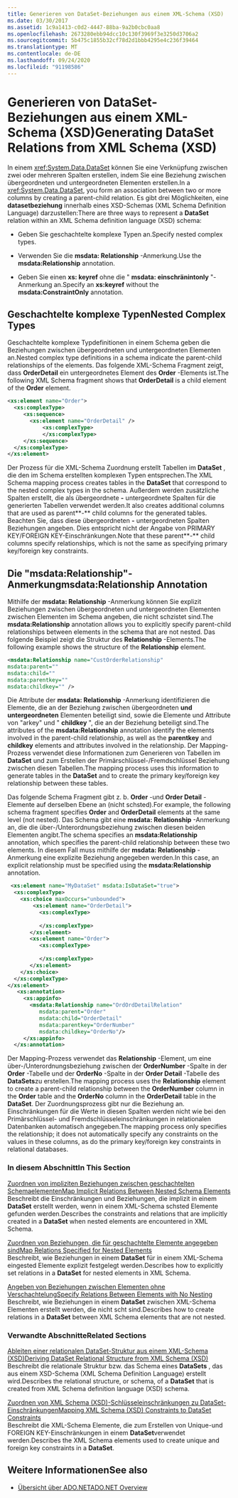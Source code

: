 ```yaml
---
title: Generieren von DataSet-Beziehungen aus einem XML-Schema (XSD)
ms.date: 03/30/2017
ms.assetid: 1c9a1413-c0d2-4447-88ba-9a2b0cbc0aa8
ms.openlocfilehash: 2673280ebb94dcc10c130f3969f3e3250d3706a2
ms.sourcegitcommit: 5b475c1855b32cf78d2d1bbb4295e4c236f39464
ms.translationtype: MT
ms.contentlocale: de-DE
ms.lasthandoff: 09/24/2020
ms.locfileid: "91198586"
---
```

# <a name="generating-dataset-relations-from-xml-schema-xsd"></a><span data-ttu-id="c4490-102">Generieren von DataSet-Beziehungen aus einem XML-Schema (XSD)</span><span class="sxs-lookup"><span data-stu-id="c4490-102">Generating DataSet Relations from XML Schema (XSD)</span></span>

<span data-ttu-id="c4490-103">In einem <xref:System.Data.DataSet> können Sie eine Verknüpfung zwischen zwei oder mehreren Spalten erstellen, indem Sie eine Beziehung zwischen übergeordneten und untergeordneten Elementen erstellen.</span><span class="sxs-lookup"><span data-stu-id="c4490-103">In a <xref:System.Data.DataSet>, you form an association between two or more columns by creating a parent-child relation.</span></span> <span data-ttu-id="c4490-104">Es gibt drei Möglichkeiten, eine **datasetbeziehung** innerhalb eines XSD-Schemas (XML Schema Definition Language) darzustellen:</span><span class="sxs-lookup"><span data-stu-id="c4490-104">There are three ways to represent a **DataSet** relation within an XML Schema definition language (XSD) schema:</span></span>  
  
- <span data-ttu-id="c4490-105">Geben Sie geschachtelte komplexe Typen an.</span><span class="sxs-lookup"><span data-stu-id="c4490-105">Specify nested complex types.</span></span>  
  
- <span data-ttu-id="c4490-106">Verwenden Sie die **msdata: Relationship** -Anmerkung.</span><span class="sxs-lookup"><span data-stu-id="c4490-106">Use the **msdata:Relationship** annotation.</span></span>  
  
- <span data-ttu-id="c4490-107">Geben Sie einen **xs: keyref** ohne die " **msdata: einschränintonly** "-Anmerkung an.</span><span class="sxs-lookup"><span data-stu-id="c4490-107">Specify an **xs:keyref** without the **msdata:ConstraintOnly** annotation.</span></span>  
  
## <a name="nested-complex-types"></a><span data-ttu-id="c4490-108">Geschachtelte komplexe Typen</span><span class="sxs-lookup"><span data-stu-id="c4490-108">Nested Complex Types</span></span>  

 <span data-ttu-id="c4490-109">Geschachtelte komplexe Typdefinitionen in einem Schema geben die Beziehungen zwischen übergeordneten und untergeordneten Elementen an.</span><span class="sxs-lookup"><span data-stu-id="c4490-109">Nested complex type definitions in a schema indicate the parent-child relationships of the elements.</span></span> <span data-ttu-id="c4490-110">Das folgende XML-Schema Fragment zeigt, dass **OrderDetail** ein untergeordnetes Element des **Order** -Elements ist.</span><span class="sxs-lookup"><span data-stu-id="c4490-110">The following XML Schema fragment shows that **OrderDetail** is a child element of the **Order** element.</span></span>  
  
```xml  
<xs:element name="Order">  
  <xs:complexType>  
     <xs:sequence>
       <xs:element name="OrderDetail" />  
           <xs:complexType>
           </xs:complexType>  
     </xs:sequence>  
  </xs:complexType>  
</xs:element>  
```  
  
 <span data-ttu-id="c4490-111">Der Prozess für die XML-Schema Zuordnung erstellt Tabellen im **DataSet** , die den im Schema erstellten komplexen Typen entsprechen.</span><span class="sxs-lookup"><span data-stu-id="c4490-111">The XML Schema mapping process creates tables in the **DataSet** that correspond to the nested complex types in the schema.</span></span> <span data-ttu-id="c4490-112">Außerdem werden zusätzliche Spalten erstellt, die als übergeordnete **-** untergeordnete Spalten für die generierten Tabellen verwendet werden.</span><span class="sxs-lookup"><span data-stu-id="c4490-112">It also creates additional columns that are used as parent**-** child columns for the generated tables.</span></span> <span data-ttu-id="c4490-113">Beachten Sie, dass diese übergeordneten **-** untergeordneten Spalten Beziehungen angeben. Dies entspricht nicht der Angabe von PRIMARY KEY/FOREIGN KEY-Einschränkungen.</span><span class="sxs-lookup"><span data-stu-id="c4490-113">Note that these parent**-** child columns specify relationships, which is not the same as specifying primary key/foreign key constraints.</span></span>  
  
## <a name="msdatarelationship-annotation"></a><span data-ttu-id="c4490-114">Die "msdata:Relationship"-Anmerkung</span><span class="sxs-lookup"><span data-stu-id="c4490-114">msdata:Relationship Annotation</span></span>  

 <span data-ttu-id="c4490-115">Mithilfe der **msdata: Relationship** -Anmerkung können Sie explizit Beziehungen zwischen übergeordneten und untergeordneten Elementen zwischen Elementen im Schema angeben, die nicht schzistet sind.</span><span class="sxs-lookup"><span data-stu-id="c4490-115">The **msdata:Relationship** annotation allows you to explicitly specify parent-child relationships between elements in the schema that are not nested.</span></span> <span data-ttu-id="c4490-116">Das folgende Beispiel zeigt die Struktur des **Relationship** -Elements.</span><span class="sxs-lookup"><span data-stu-id="c4490-116">The following example shows the structure of the **Relationship** element.</span></span>  
  
```xml  
<msdata:Relationship name="CustOrderRelationship"
msdata:parent=""
msdata:child=""
msdata:parentkey=""
msdata:childkey="" />  
```  
  
 <span data-ttu-id="c4490-117">Die Attribute der **msdata: Relationship** -Anmerkung identifizieren die Elemente, die an der Beziehung zwischen übergeordneten **und untergeordneten** Elementen beteiligt sind, sowie die Elemente und Attribute von "arkey" und " **childkey** ", die an der Beziehung beteiligt sind.</span><span class="sxs-lookup"><span data-stu-id="c4490-117">The attributes of the **msdata:Relationship** annotation identify the elements involved in the parent-child relationship, as well as the **parentkey** and **childkey** elements and attributes involved in the relationship.</span></span> <span data-ttu-id="c4490-118">Der Mapping-Prozess verwendet diese Informationen zum Generieren von Tabellen im **DataSet** und zum Erstellen der Primärschlüssel-/Fremdschlüssel Beziehung zwischen diesen Tabellen.</span><span class="sxs-lookup"><span data-stu-id="c4490-118">The mapping process uses this information to generate tables in the **DataSet** and to create the primary key/foreign key relationship between these tables.</span></span>  
  
 <span data-ttu-id="c4490-119">Das folgende Schema Fragment gibt z. b. **Order** -und **Order Detail** -Elemente auf derselben Ebene an (nicht schsted).</span><span class="sxs-lookup"><span data-stu-id="c4490-119">For example, the following schema fragment specifies **Order** and **OrderDetail** elements at the same level (not nested).</span></span> <span data-ttu-id="c4490-120">Das Schema gibt eine **msdata: Relationship** -Anmerkung an, die die über-/Unterordnungsbeziehung zwischen diesen beiden Elementen angibt.</span><span class="sxs-lookup"><span data-stu-id="c4490-120">The schema specifies an **msdata:Relationship** annotation, which specifies the parent-child relationship between these two elements.</span></span> <span data-ttu-id="c4490-121">In diesem Fall muss mithilfe der **msdata: Relationship** -Anmerkung eine explizite Beziehung angegeben werden.</span><span class="sxs-lookup"><span data-stu-id="c4490-121">In this case, an explicit relationship must be specified using the **msdata:Relationship** annotation.</span></span>  
  
```xml  
 <xs:element name="MyDataSet" msdata:IsDataSet="true">  
  <xs:complexType>  
    <xs:choice maxOccurs="unbounded">  
        <xs:element name="OrderDetail">  
          <xs:complexType>  
  
          </xs:complexType>  
       </xs:element>  
       <xs:element name="Order">  
          <xs:complexType>  
  
          </xs:complexType>  
       </xs:element>  
    </xs:choice>  
  </xs:complexType>  
</xs:element>  
   <xs:annotation>  
     <xs:appinfo>  
       <msdata:Relationship name="OrdOrdDetailRelation"  
          msdata:parent="Order"  
          msdata:child="OrderDetail"
          msdata:parentkey="OrderNumber"  
          msdata:childkey="OrderNo"/>  
     </xs:appinfo>  
  </xs:annotation>  
```  
  
 <span data-ttu-id="c4490-122">Der Mapping-Prozess verwendet das **Relationship** -Element, um eine über-/Unterordnungsbeziehung zwischen der **OrderNumber** -Spalte in der **Order** -Tabelle und der **OrderNo** -Spalte in der **Order Detail** -Tabelle des **DataSets**zu erstellen.</span><span class="sxs-lookup"><span data-stu-id="c4490-122">The mapping process uses the **Relationship** element to create a parent-child relationship between the **OrderNumber** column in the **Order** table and the **OrderNo** column in the **OrderDetail** table in the **DataSet**.</span></span> <span data-ttu-id="c4490-123">Der Zuordnungsprozess gibt nur die Beziehung an. Einschränkungen für die Werte in diesen Spalten werden nicht wie bei den Primärschlüssel- und Fremdschlüsseleinschränkungen in relationalen Datenbanken automatisch angegeben.</span><span class="sxs-lookup"><span data-stu-id="c4490-123">The mapping process only specifies the relationship; it does not automatically specify any constraints on the values in these columns, as do the primary key/foreign key constraints in relational databases.</span></span>  
  
### <a name="in-this-section"></a><span data-ttu-id="c4490-124">In diesem Abschnitt</span><span class="sxs-lookup"><span data-stu-id="c4490-124">In This Section</span></span>  

 [<span data-ttu-id="c4490-125">Zuordnen von impliziten Beziehungen zwischen geschachtelten Schemaelementen</span><span class="sxs-lookup"><span data-stu-id="c4490-125">Map Implicit Relations Between Nested Schema Elements</span></span>](map-implicit-relations-between-nested-schema-elements.md)  
 <span data-ttu-id="c4490-126">Beschreibt die Einschränkungen und Beziehungen, die implizit in einem **DataSet** erstellt werden, wenn in einem XML-Schema schsted Elemente gefunden werden.</span><span class="sxs-lookup"><span data-stu-id="c4490-126">Describes the constraints and relations that are implicitly created in a **DataSet** when nested elements are encountered in XML Schema.</span></span>  
  
 [<span data-ttu-id="c4490-127">Zuordnen von Beziehungen, die für geschachtelte Elemente angegeben sind</span><span class="sxs-lookup"><span data-stu-id="c4490-127">Map Relations Specified for Nested Elements</span></span>](map-relations-specified-for-nested-elements.md)  
 <span data-ttu-id="c4490-128">Beschreibt, wie Beziehungen in einem **DataSet** für in einem XML-Schema eingested Elemente explizit festgelegt werden.</span><span class="sxs-lookup"><span data-stu-id="c4490-128">Describes how to explicitly set relations in a **DataSet** for nested elements in XML Schema.</span></span>  
  
 [<span data-ttu-id="c4490-129">Angeben von Beziehungen zwischen Elementen ohne Verschachtelung</span><span class="sxs-lookup"><span data-stu-id="c4490-129">Specify Relations Between Elements with No Nesting</span></span>](specify-relations-between-elements-with-no-nesting.md)  
 <span data-ttu-id="c4490-130">Beschreibt, wie Beziehungen in einem **DataSet** zwischen XML-Schema Elementen erstellt werden, die nicht scht sind.</span><span class="sxs-lookup"><span data-stu-id="c4490-130">Describes how to create relations in a **DataSet** between XML Schema elements that are not nested.</span></span>  
  
### <a name="related-sections"></a><span data-ttu-id="c4490-131">Verwandte Abschnitte</span><span class="sxs-lookup"><span data-stu-id="c4490-131">Related Sections</span></span>  

 [<span data-ttu-id="c4490-132">Ableiten einer relationalen DataSet-Struktur aus einem XML-Schema (XSD)</span><span class="sxs-lookup"><span data-stu-id="c4490-132">Deriving DataSet Relational Structure from XML Schema (XSD)</span></span>](deriving-dataset-relational-structure-from-xml-schema-xsd.md)  
 <span data-ttu-id="c4490-133">Beschreibt die relationale Struktur bzw. das Schema eines **DataSets** , das aus einem XSD-Schema (XML Schema Definition Language) erstellt wird.</span><span class="sxs-lookup"><span data-stu-id="c4490-133">Describes the relational structure, or schema, of a **DataSet** that is created from XML Schema definition language (XSD) schema.</span></span>  
  
 [<span data-ttu-id="c4490-134">Zuordnen von XML Schema (XSD)-Schlüsseleinschränkungen zu DataSet-Einschränkungen</span><span class="sxs-lookup"><span data-stu-id="c4490-134">Mapping XML Schema (XSD) Constraints to DataSet Constraints</span></span>](mapping-xml-schema-xsd-constraints-to-dataset-constraints.md)  
 <span data-ttu-id="c4490-135">Beschreibt die XML-Schema Elemente, die zum Erstellen von Unique-und FOREIGN KEY-Einschränkungen in einem **DataSet**verwendet werden.</span><span class="sxs-lookup"><span data-stu-id="c4490-135">Describes the XML Schema elements used to create unique and foreign key constraints in a **DataSet**.</span></span>  
  
## <a name="see-also"></a><span data-ttu-id="c4490-136">Weitere Informationen</span><span class="sxs-lookup"><span data-stu-id="c4490-136">See also</span></span>

- [<span data-ttu-id="c4490-137">Übersicht über ADO.NET</span><span class="sxs-lookup"><span data-stu-id="c4490-137">ADO.NET Overview</span></span>](../ado-net-overview.md)

